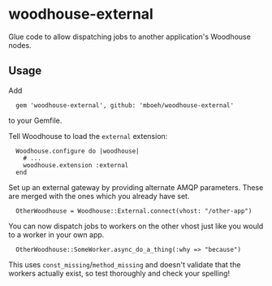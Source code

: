 # woodhouse-external

Glue code to allow dispatching jobs to another application's Woodhouse nodes.

## Usage

Add

      gem 'woodhouse-external', github: 'mboeh/woodhouse-external'

to your Gemfile.

Tell Woodhouse to load the `external` extension:

      Woodhouse.configure do |woodhouse|
        # ...
        woodhouse.extension :external
      end

Set up an external gateway by providing alternate AMQP parameters. These are merged with the ones which you already have set.

      OtherWoodhouse = Woodhouse::External.connect(vhost: "/other-app")

You can now dispatch jobs to workers on the other vhost just like you would to a worker in your own app.

      OtherWoodhouse::SomeWorker.async_do_a_thing(:why => "because")

This uses `const_missing`/`method_missing` and doesn't validate that the workers actually exist, so test thoroughly
and check your spelling!
